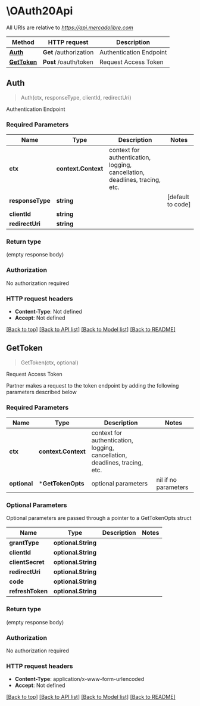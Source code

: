 # \OAuth20Api

All URIs are relative to *https://api.mercadolibre.com*

Method | HTTP request | Description
------------- | ------------- | -------------
[**Auth**](OAuth20Api.md#Auth) | **Get** /authorization | Authentication Endpoint
[**GetToken**](OAuth20Api.md#GetToken) | **Post** /oauth/token | Request Access Token



## Auth

> Auth(ctx, responseType, clientId, redirectUri)

Authentication Endpoint

### Required Parameters


Name | Type | Description  | Notes
------------- | ------------- | ------------- | -------------
**ctx** | **context.Context** | context for authentication, logging, cancellation, deadlines, tracing, etc.
**responseType** | **string**|  | [default to code]
**clientId** | **string**|  | 
**redirectUri** | **string**|  | 

### Return type

 (empty response body)

### Authorization

No authorization required

### HTTP request headers

- **Content-Type**: Not defined
- **Accept**: Not defined

[[Back to top]](#) [[Back to API list]](../README.md#documentation-for-api-endpoints)
[[Back to Model list]](../README.md#documentation-for-models)
[[Back to README]](../README.md)


## GetToken

> GetToken(ctx, optional)

Request Access Token

Partner makes a request to the token endpoint by adding the following parameters described below

### Required Parameters


Name | Type | Description  | Notes
------------- | ------------- | ------------- | -------------
**ctx** | **context.Context** | context for authentication, logging, cancellation, deadlines, tracing, etc.
 **optional** | ***GetTokenOpts** | optional parameters | nil if no parameters

### Optional Parameters

Optional parameters are passed through a pointer to a GetTokenOpts struct


Name | Type | Description  | Notes
------------- | ------------- | ------------- | -------------
 **grantType** | **optional.String**|  | 
 **clientId** | **optional.String**|  | 
 **clientSecret** | **optional.String**|  | 
 **redirectUri** | **optional.String**|  | 
 **code** | **optional.String**|  | 
 **refreshToken** | **optional.String**|  | 

### Return type

 (empty response body)

### Authorization

No authorization required

### HTTP request headers

- **Content-Type**: application/x-www-form-urlencoded
- **Accept**: Not defined

[[Back to top]](#) [[Back to API list]](../README.md#documentation-for-api-endpoints)
[[Back to Model list]](../README.md#documentation-for-models)
[[Back to README]](../README.md)

